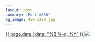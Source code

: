 ```yaml
---
layout: post
summary: 'Post #450'
og_image: 450-1280.jpg
---
```


<p>
 <time>
  <a href="/450">
   {{ page.date | date: "%B %-d, %Y" }}
  </a>
 </time>
 <a href="/450">
  <img sizes="(min-width: 700px) 50vw, calc(100vw - 2rem)" src="{{ site.assets_url }}/450-640.jpg" srcset="{{ site.assets_url }}/450-1280.jpg 1280w, {{ site.assets_url }}/450-960.jpg 960w, {{ site.assets_url }}/450-640.jpg 640w, {{ site.assets_url }}/450-320.jpg 320w"/>
 </a>
</p>

